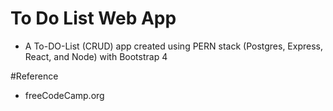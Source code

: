 # To Do List Web App

- A To-DO-List (CRUD) app created using PERN stack (Postgres, Express, React, and Node) with Bootstrap 4

#Reference

- freeCodeCamp.org
